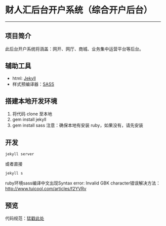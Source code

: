 # 财人汇后台开户系统（综合开户后台）


***

## 项目简介

此后台开户系统将涵盖：网开、网厅、商城、业务集中运营平台等后台。

## 辅助工具

* html: [Jekyll](http://jekyllrb.com/)
* 样式预编译器：[SASS](http://sass-lang.com/)

## 搭建本地开发环境

1. 将代码 clone 至本地
2. gem install jekyll
3. gem install sass
注意：确保本地有安装 ruby，如果没有，请先安装

## 开发

```
jekyll server
```

或者直接

```
jekyll s
```

ruby环境sass编译中文出现Syntax error: Invalid GBK character错误解决方法：
http://www.tuicool.com/articles/f2YVRv

## 预览



代码规范：[猛戳此处](http://www.jianshu.com/p/8e678154b97d)
